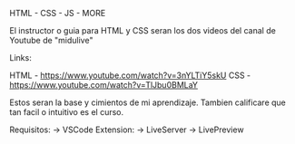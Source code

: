HTML - CSS - JS - MORE


El instructor o guia para HTML y CSS seran los dos videos del canal de Youtube de "midulive"

Links: 

HTML - https://www.youtube.com/watch?v=3nYLTiY5skU
CSS - https://www.youtube.com/watch?v=TlJbu0BMLaY

Estos seran la base y cimientos de mi aprendizaje. Tambien calificare que tan facil o intuitivo es el curso.

Requisitos:
 -> VSCode
 Extension:
 -> LiveServer
 -> LivePreview